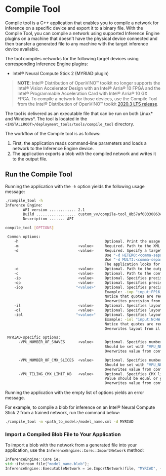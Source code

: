# Compile Tool

Compile tool is a C++ application that enables you to compile a network for inference on a specific device and export it to a binary file.
With the Compile Tool, you can compile a network using supported Inference Engine plugins on a machine that doesn't have the physical device connected and then transfer a generated file to any machine with the target inference device available.

The tool compiles networks for the following target devices using corresponding Inference Engine plugins:
* Intel® Neural Compute Stick 2 (MYRIAD plugin)


> **NOTE**: Intel® Distribution of OpenVINO™ toolkit no longer supports the Intel® Vision Accelerator Design with an Intel® Arria® 10 FPGA and the Intel® Programmable Acceleration Card with Intel® Arria® 10 GX FPGA. To compile a network for those devices, use the Compile Tool from the Intel® Distribution of OpenVINO™ toolkit [2020.3 LTS release](https://docs.openvinotoolkit.org/2020.3/_inference_engine_tools_compile_tool_README.html).


The tool is delivered as an executable file that can be run on both Linux* and Windows*.
The tool is located in the `<INSTALLROOT>/deployment_tools/tools/compile_tool` directory.

The workflow of the Compile tool is as follows:

1. First, the application reads command-line parameters and loads a network to the Inference Engine device.
2. The application exports a blob with the compiled network and writes it to the output file.

## Run the Compile Tool

Running the application with the `-h` option yields the following usage message:

```sh
./compile_tool -h
Inference Engine:
        API version ............ 2.1
        Build .................. custom_vv/compile-tool_8b57af00330063c7f302aaac4d41805de21fc54a
        Description ....... API

compile_tool [OPTIONS]

 Common options:
    -h                                       Optional. Print the usage message.
    -m                           <value>     Required. Path to the XML model.
    -d                           <value>     Required. Specify a target device for which executable network will be compiled.
                                             Use "-d HETERO:<comma-separated_devices_list>" format to specify HETERO plugin.
                                             Use "-d MULTI:<comma-separated_devices_list>" format to specify MULTI plugin.
                                             The application looks for a suitable plugin for the specified device.
    -o                           <value>     Optional. Path to the output file. Default value: "<model_xml_file>.blob".
    -c                           <value>     Optional. Path to the configuration file.
    -ip                          <value>     Optional. Specifies precision for all input layers of the network.
    -op                          <value>     Optional. Specifies precision for all output layers of the network.
    -iop                        "<value>"    Optional. Specifies precision for input and output layers by name.
                                             Example: -iop "input:FP16, output:FP16".
                                             Notice that quotes are required.
                                             Overwrites precision from ip and op options for specified layers.
    -il                          <value>     Optional. Specifies layout for all input layers of the network.
    -ol                          <value>     Optional. Specifies layout for all input layers of the network.
    -iol                        "<value>"    Optional. Specifies layout for input and output layers by name.
                                             Example: -iol "input:NCHW, output:NHWC".
                                             Notice that quotes are required.
                                             Overwrites layout from il and ol options for specified layers.

 MYRIAD-specific options:
      -VPU_NUMBER_OF_SHAVES      <value>     Optional. Specifies number of shaves.
                                             Should be set with "VPU_NUMBER_OF_CMX_SLICES".
                                             Overwrites value from config.

      -VPU_NUMBER_OF_CMX_SLICES  <value>     Optional. Specifies number of CMX slices.
                                             Should be set with "VPU_NUMBER_OF_SHAVES".
                                             Overwrites value from config.
      -VPU_TILING_CMX_LIMIT_KB   <value>     Optional. Specifies CMX limit for data tiling.
                                             Value should be equal or greater than -1.
                                             Overwrites value from config.

```

Running the application with the empty list of options yields an error message.

For example, to compile a blob for inference on an Intel® Neural Compute Stick 2 from a trained network, run the command below:

```sh
./compile_tool -m <path_to_model>/model_name.xml -d MYRIAD
```

### Import a Compiled Blob File to Your Application

To import a blob with the network from a generated file into your application, use the
`InferenceEngine::Core::ImportNetwork` method:

```cpp
InferenceEngine::Core ie;
std::ifstream file{"model_name.blob"};
InferenceEngine::ExecutableNetwork = ie.ImportNetwork(file, "MYRIAD", {});
```


